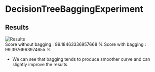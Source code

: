 # DecisionTreeBaggingExperiment  
  
## Results
![Results](https://i.ibb.co/dgpgw4v/Results.png)  
Score without bagging :  99.18463336957668 %
Score with bagging :  99.3976963974655 %

- We can see that bagging tends to produce smoother curve and can slightly improve the results.
